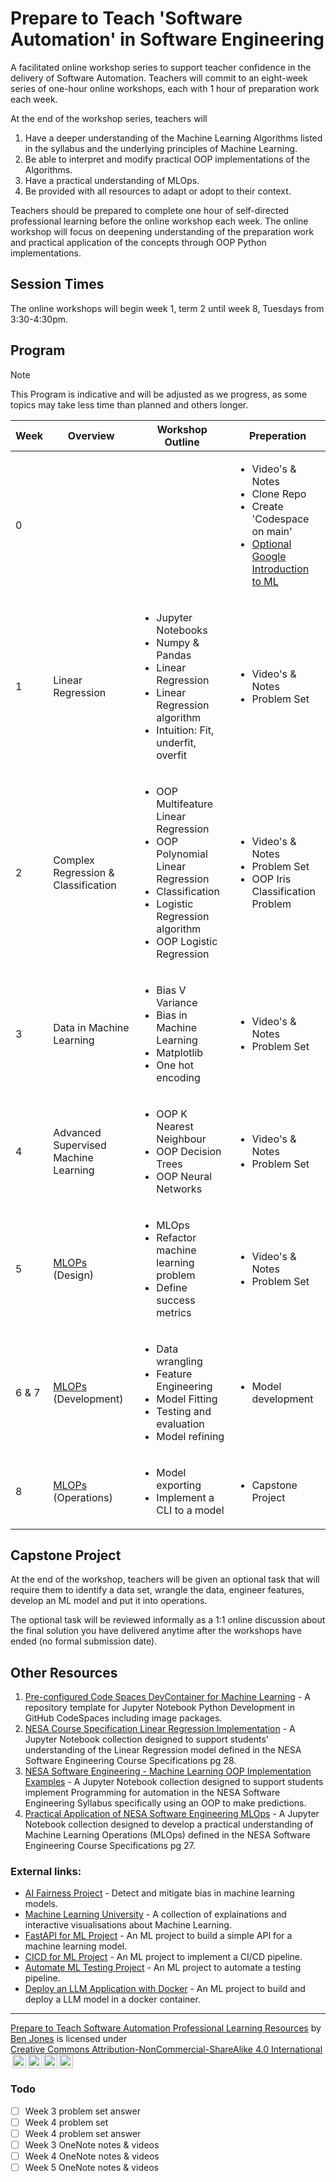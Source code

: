 # Prepare to Teach 'Software Automation' in Software Engineering

A facilitated online workshop series to support teacher confidence in the delivery of Software Automation. Teachers will commit to an eight-week series of one-hour online workshops, each with 1 hour of preparation work each week.

At the end of the workshop series, teachers will

1. Have a deeper understanding of the Machine Learning Algorithms listed in the syllabus and the underlying principles of Machine Learning.
2. Be able to interpret and modify practical OOP implementations of the Algorithms.
3. Have a practical understanding of MLOps.
4. Be provided with all resources to adapt or adopt to their context.

Teachers should be prepared to complete one hour of self-directed professional learning before the online workshop each week. The online workshop will focus on deepening understanding of the preparation work and practical application of the concepts through OOP Python implementations.

## Session Times

The online workshops will begin week 1, term 2 until week 8, Tuesdays from 3:30-4:30pm.

## Program

> [!Note]
> This Program is indicative and will be adjusted as we progress, as some topics may take less time than planned and others longer.

| Week  | Overview                                                                                                   | Workshop Outline                                                                                                                                                                           | Preperation                                                                                                                                                                                      |
| ----- | ---------------------------------------------------------------------------------------------------------- | ------------------------------------------------------------------------------------------------------------------------------------------------------------------------------------------ | ------------------------------------------------------------------------------------------------------------------------------------------------------------------------------------------------ |
| 0     |                                                                                                            |                                                                                                                                                                                            | <ul><li>Video's & Notes</li><li>Clone Repo</li><li>Create 'Codespace on main'</li><li>[Optional Google Introduction to ML](https://developers.google.com/machine-learning/intro-to-ml)</li></ul> |
| 1     | Linear Regression                                                                                          | <ul><li>Jupyter Notebooks</li><li>Numpy & Pandas</li><li>Linear Regression</li><li>Linear Regression algorithm</li><li>Intuition: Fit, underfit, overfit</li></ul>                         | <ul><li>Video's & Notes</li><li>Problem Set</li></ul>                                                                                                                                            |
| 2     | Complex Regression & Classification                                                                        | <ul><li>OOP Multifeature Linear Regression</li><li>OOP Polynomial Linear Regression</li><li>Classification</li><li>Logistic Regression algorithm</li><li>OOP Logistic Regression</li></ul> | <ul><li>Video's & Notes</li><li>Problem Set</li><li>OOP Iris Classification Problem</li></ul>                                                                                                    |
| 3     | Data in Machine Learning                                                                                   | <ul><li>Bias V Variance</li><li>Bias in Machine Learning</li><li>Matplotlib</li><li>One hot encoding</li></ul>                                                                             | <ul><li>Video's & Notes</li><li>Problem Set</li></ul>                                                                                                                                            |
| 4     | Advanced Supervised Machine Learning                                                                       | <ul><li>OOP K Nearest Neighbour</li><li>OOP Decision Trees</li><li>OOP Neural Networks</li></ul>                                                                                           | <ul><li>Video's & Notes</li><li>Problem Set</li></ul>                                                                                                                                            |
| 5     | [MLOPs](https://github.com/TempeHS/Practical-Application-of-NESA-Software-Engineering-MLOps) (Design)      | <ul><li>MLOps</li><li>Refactor machine learning problem</li><li>Define success metrics</li></ul>                                                                                           | <ul><li>Video's & Notes</li><li>Problem Set</li></ul>                                                                                                                                            |
| 6 & 7 | [MLOPs](https://github.com/TempeHS/Practical-Application-of-NESA-Software-Engineering-MLOps) (Development) | <ul><li>Data wrangling</li><li>Feature Engineering</li><li>Model Fitting</li><li>Testing and evaluation</li><li>Model refining</li></ul>                                                   | <ul><li>Model development</li></ul>                                                                                                                                                              |
| 8     | [MLOPs](https://github.com/TempeHS/Practical-Application-of-NESA-Software-Engineering-MLOps) (Operations)  | <ul><li>Model exporting</li><li>Implement a CLI to a model</li></ul>                                                                                                                       | <ul><li>Capstone Project</li></ul>                                                                                                                                                               |

## Capstone Project

At the end of the workshop, teachers will be given an optional task that will require them to identify a data set, wrangle the data, engineer features, develop an ML model and put it into operations.

The optional task will be reviewed informally as a 1:1 online discussion about the final solution you have delivered anytime after the workshops have ended (no formal submission date).

## Other Resources

1. [Pre-configured Code Spaces DevContainer for Machine Learning](https://github.com/TempeHS/TempeHS_Jupyter-Notebook_DevContainer) - A repository template for Jupyter Notebook Python Development in GitHub CodeSpaces including image packages.
2. [NESA Course Specification Linear Regression Implementation](https://github.com/TempeHS/NESA_Course_Specifications_Linear_Regression) - A Jupyter Notebook collection designed to support students' understanding of the Linear Regression model defined in the NESA Software Engineering Course Specifications pg 28.
3. [NESA Software Engineering - Machine Learning OOP Implementation Examples](https://github.com/TempeHS/Machine_Learning_OOP_Implementation_Examples) - A Jupyter Notebook collection designed to support students implement Programming for automation in the NESA Software Engineering Syllabus specifically using an OOP to make predictions.
4. [Practical Application of NESA Software Engineering MLOps](https://github.com/TempeHS/Practical-Application-of-NESA-Software-Engineering-MLOps) - A Jupyter Notebook collection designed to develop a practical understanding of Machine Learning Operations (MLOps) defined in the NESA Software Engineering Course Specifications pg 27.

### External links:

- [AI Fairness Project](https://github.com/Trusted-AI/AIF360) - Detect and mitigate bias in machine learning models.
- [Machine Learning University](https://mlu-explain.github.io/) - A collection of explainations and interactive visualisations about Machine Learning.
- [FastAPI for ML Project](https://github.com/kingabzpro/FastAPI-for-ML) - An ML project to build a simple API for a machine learning model.
- [CICD for ML Project](https://github.com/kingabzpro/CICD-for-Machine-Learning) - An ML project to implement a CI/CD pipeline.
- [Automate ML Testing Project](https://github.com/kingabzpro/Automating-Machine-Learning-Testing) - An ML project to automate a testing pipeline.
- [Deploy an LLM Application with Docker](https://github.com/kingabzpro/Deploying-LLM-Applications-with-Docker) - An ML project to build and deploy a LLM model in a docker container.

<HR>

<p xmlns:cc="http://creativecommons.org/ns#" xmlns:dct="http://purl.org/dc/terms/"><a property="dct:title" rel="cc:attributionURL" href="https://github.com/TempeHS/Prepare-to-Teach-Software-Automation_Resources">Prepare to Teach Software Automation Professional Learning Resources</a> by <a rel="cc:attributionURL dct:creator" property="cc:attributionName" href="https://github.com/benpaddlejones">Ben Jones</a> is licensed under <a href="https://creativecommons.org/licenses/by-nc-sa/4.0/?ref=chooser-v1" target="_blank" rel="license noopener noreferrer" style="display:inline-block; ">Creative Commons Attribution-NonCommercial-ShareAlike 4.0 International<img style="height:22px!important; margin-left:3px; vertical-align:text-bottom; " src="https://mirrors.creativecommons.org/presskit/icons/cc.svg?ref=chooser-v1" alt=""><img style="height:22px!important; margin-left:3px; vertical-align:text-bottom; " src="https://mirrors.creativecommons.org/presskit/icons/by.svg?ref=chooser-v1" alt=""><img style="height:22px!important; margin-left:3px; vertical-align:text-bottom; " src="https://mirrors.creativecommons.org/presskit/icons/nc.svg?ref=chooser-v1" alt=""><img style="height:22px!important; margin-left:3px; vertical-align:text-bottom; " src="https://mirrors.creativecommons.org/presskit/icons/sa.svg?ref=chooser-v1" alt=""></a></p>

### Todo

- [ ] Week 3 problem set answer
- [ ] Week 4 problem set
- [ ] Week 4 problem set answer
- [ ] Week 3 OneNote notes & videos
- [ ] Week 4 OneNote notes & videos
- [ ] Week 5 OneNote notes & videos
